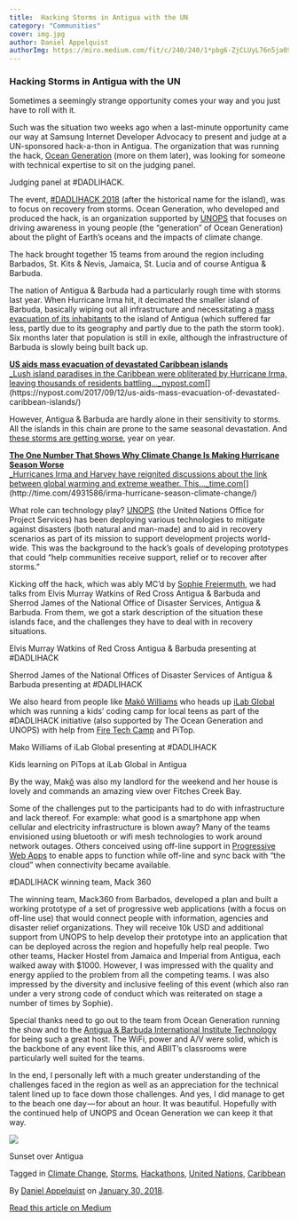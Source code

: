 ```yaml
---
title:  Hacking Storms in Antigua with the UN
category: "Communities"
cover: img.jpg
author: Daniel Appelquist
authorImg: https://miro.medium.com/fit/c/240/240/1*pbg6-ZjCLUyL76n5ja0S5Q.jpeg
---
```


### Hacking Storms in Antigua with the UN

Sometimes a seemingly strange opportunity comes your way and you just have to roll with it.

Such was the situation two weeks ago when a last-minute opportunity came our way at Samsung Internet Developer Advocacy to present and judge at a UN-sponsored hack-a-thon in Antigua. The organization that was running the hack, [Ocean Generation](http://oceangeneration.org/about/) (more on them later), was looking for someone with technical expertise to sit on the judging panel.

Judging panel at #DADLIHACK.

The event, [#DADLIHACK 2018](http://oceangeneration.org/dadlihack/) (after the historical name for the island), was to focus on recovery from storms. Ocean Generation, who developed and produced the hack, is an organization supported by [UNOPS](https://www.unops.org/) that focuses on driving awareness in young people (the “generation” of Ocean Generation) about the plight of Earth’s oceans and the impacts of climate change.

The hack brought together 15 teams from around the region including Barbados, St. Kits & Nevis, Jamaica, St. Lucia and of course Antigua & Barbuda.

The nation of Antigua & Barbuda had a particularly rough time with storms last year. When Hurricane Irma hit, it decimated the smaller island of Barbuda, basically wiping out all infrastructure and necessitating a [mass evacuation of its inhabitants](https://nypost.com/2017/09/12/us-aids-mass-evacuation-of-devastated-caribbean-islands/) to the island of Antigua (which suffered far less, partly due to its geography and partly due to the path the storm took). Six months later that population is still in exile, although the infrastructure of Barbuda is slowly being built back up.

[**US aids mass evacuation of devastated Caribbean islands**  
_Lush island paradises in the Caribbean were obliterated by Hurricane Irma, leaving thousands of residents battling…_nypost.com](https://nypost.com/2017/09/12/us-aids-mass-evacuation-of-devastated-caribbean-islands/ "https://nypost.com/2017/09/12/us-aids-mass-evacuation-of-devastated-caribbean-islands/")[](https://nypost.com/2017/09/12/us-aids-mass-evacuation-of-devastated-caribbean-islands/)

However, Antigua & Barbuda are hardly alone in their sensitivity to storms. All the islands in this chain are prone to the same seasonal devastation. And [these storms are getting worse](http://time.com/4931586/irma-hurricane-season-climate-change/), year on year.

[**The One Number That Shows Why Climate Change Is Making Hurricane Season Worse**  
_Hurricanes Irma and Harvey have reignited discussions about the link between global warming and extreme weather. This…_time.com](http://time.com/4931586/irma-hurricane-season-climate-change/ "http://time.com/4931586/irma-hurricane-season-climate-change/")[](http://time.com/4931586/irma-hurricane-season-climate-change/)

What role can technology play? [UNOPS](https://medium.com/u/2ec6acb37a17) (the United Nations Office for Project Services) has been deploying various technologies to mitigate against disasters (both natural and man-made) and to aid in recovery scenarios as part of its mission to support development projects world-wide. This was the background to the hack’s goals of developing prototypes that could “help communities receive support, relief or to recover after storms.”

Kicking off the hack, which was ably MC’d by [Sophie Freiermuth](https://twitter.com/wickedgeekie), we had talks from Elvis Murray Watkins of Red Cross Antigua & Barbuda and Sherrod James of the National Office of Disaster Services, Antigua & Barbuda. From them, we got a stark description of the situation these islands face, and the challenges they have to deal with in recovery situations.

Elvis Murray Watkins of Red Cross Antigua & Barbuda presenting at #DADLIHACK

Sherrod James of the National Offices of Disaster Services of Antigua & Barbuda presenting at #DADLIHACK

We also heard from people like [Makŏ Williams](https://twitter.com/ilabglobal) who heads up [iLab Global](https://ilabglobal.com/) which was running a kids’ coding camp for local teens as part of the #DADLIHACK initiative (also supported by The Ocean Generation and UNOPS) with help from [Fire Tech Camp](https://medium.com/u/3d6d3ad6b9fb) and PiTop.

Mako Williams of iLab Global presenting at #DADLIHACK

Kids learning on PiTops at iLab Global in Antigua

By the way, Mak[ŏ](https://twitter.com/ilabglobal) was also my landlord for the weekend and her house is lovely and commands an amazing view over Fitches Creek Bay.

Some of the challenges put to the participants had to do with infrastructure and lack thereof. For example: what good is a smartphone app when cellular and electricity infrastructure is blown away? Many of the teams envisioned using bluetooth or wifi mesh technologies to work around network outages. Others conceived using off-line support in [Progressive Web Apps](https://samsunginter.net/docs/progressive-web-apps) to enable apps to function while off-line and sync back with “the cloud” when connectivity became available.

#DADLIHACK winning team, Mack 360

The winning team, Mack360 from Barbados, developed a plan and built a working prototype of a set of progressive web applications (with a focus on off-line use) that would connect people with information, agencies and disaster relief organizations. They will receive 10k USD and additional support from UNOPS to help develop their prototype into an application that can be deployed across the region and hopefully help real people. Two other teams, Hacker Hostel from Jamaica and Imperial from Antigua, each walked away with $1000. However, I was impressed with the quality and energy applied to the problem from all the competing teams. I was also impressed by the diversity and inclusive feeling of this event (which also ran under a very strong code of conduct which was reiterated on stage a number of times by Sophie).

Special thanks need to go out to the team from Ocean Generation running the show and to the [Antigua & Barbuda International Institute Technology](https://abiit.edu.ag/) for being such a great host. The WiFi, power and A/V were solid, which is the backbone of any event like this, and ABIIT’s classrooms were particularly well suited for the teams.

In the end, I personally left with a much greater understanding of the challenges faced in the region as well as an appreciation for the technical talent lined up to face down those challenges. And yes, I did manage to get to the beach one day — for about an hour. It was beautiful. Hopefully with the continued help of UNOPS and Ocean Generation we can keep it that way.

![](https://cdn-images-1.medium.com/max/1000/1*HldHZLjtvIhMwfdW-3_yaQ.jpeg)

Sunset over Antigua

Tagged in [Climate Change](https://medium.com/tag/climate-change), [Storms](https://medium.com/tag/storms), [Hackathons](https://medium.com/tag/hackathons), [United Nations](https://medium.com/tag/united-nations), [Caribbean](https://medium.com/tag/caribbean)

By [Daniel Appelquist](https://medium.com/@torgo) on [January 30, 2018](https://medium.com/p/2f705bd9dd97).

[Read this article on Medium](https://medium.com/@torgo/hacking-storms-in-antigua-with-the-un-2f705bd9dd97)
